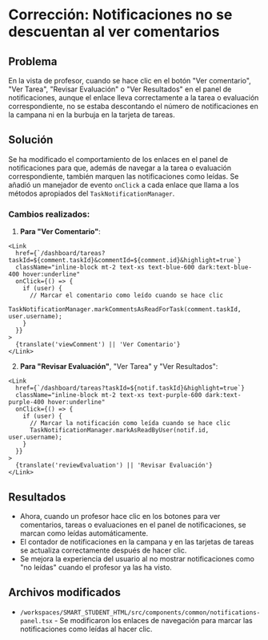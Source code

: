 # Corrección: Notificaciones no se descuentan al ver comentarios

## Problema

En la vista de profesor, cuando se hace clic en el botón "Ver comentario", "Ver Tarea", "Revisar Evaluación" o "Ver Resultados" en el panel de notificaciones, aunque el enlace lleva correctamente a la tarea o evaluación correspondiente, no se estaba descontando el número de notificaciones en la campana ni en la burbuja en la tarjeta de tareas.

## Solución

Se ha modificado el comportamiento de los enlaces en el panel de notificaciones para que, además de navegar a la tarea o evaluación correspondiente, también marquen las notificaciones como leídas. Se añadió un manejador de evento `onClick` a cada enlace que llama a los métodos apropiados del `TaskNotificationManager`.

### Cambios realizados:

1. **Para "Ver Comentario"**:
```tsx
<Link 
  href={`/dashboard/tareas?taskId=${comment.taskId}&commentId=${comment.id}&highlight=true`}
  className="inline-block mt-2 text-xs text-blue-600 dark:text-blue-400 hover:underline"
  onClick={() => {
    if (user) {
      // Marcar el comentario como leído cuando se hace clic
      TaskNotificationManager.markCommentsAsReadForTask(comment.taskId, user.username);
    }
  }}
>
  {translate('viewComment') || 'Ver Comentario'}
</Link>
```

2. **Para "Revisar Evaluación"**, "Ver Tarea" y "Ver Resultados":
```tsx
<Link 
  href={`/dashboard/tareas?taskId=${notif.taskId}&highlight=true`}
  className="inline-block mt-2 text-xs text-purple-600 dark:text-purple-400 hover:underline"
  onClick={() => {
    if (user) {
      // Marcar la notificación como leída cuando se hace clic
      TaskNotificationManager.markAsReadByUser(notif.id, user.username);
    }
  }}
>
  {translate('reviewEvaluation') || 'Revisar Evaluación'}
</Link>
```

## Resultados

- Ahora, cuando un profesor hace clic en los botones para ver comentarios, tareas o evaluaciones en el panel de notificaciones, se marcan como leídas automáticamente.
- El contador de notificaciones en la campana y en las tarjetas de tareas se actualiza correctamente después de hacer clic.
- Se mejora la experiencia del usuario al no mostrar notificaciones como "no leídas" cuando el profesor ya las ha visto.

## Archivos modificados

- `/workspaces/SMART_STUDENT_HTML/src/components/common/notifications-panel.tsx` - Se modificaron los enlaces de navegación para marcar las notificaciones como leídas al hacer clic.
